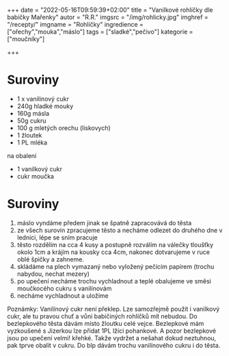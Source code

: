 +++
date = "2022-05-16T09:59:39+02:00"
title = "Vanilkové rohlíčky dle babičky Mařenky"
autor = "R.R."
imgsrc = "/img/rohlicky.jpg"
imghref = "/recepty/"
imgname = "Rohlíčky"
ingredience = ["ořechy","mouka","máslo"]
tags = ["sladké","pečivo"]
kategorie = ["moučníky"]


+++

# Suroviny
- 1 x vanilinový cukr
- 240g hladké mouky
- 160g másla
- 50g cukru
- 100 g mletých orechu (liskovych)
- 1 žloutek 
- 1 PL mléka

na obalení
- 1 vanilkový cukr
- cukr moučka

# Suroviny
1. máslo vyndáme předem jinak se špatně zapracovává do těsta
2. ze všech surovin zpracujeme těsto a necháme odlezet do druhého dne v lednici, lépe se  sním pracuje
3. těsto rozdělím na cca 4 kusy a postupně rozválím na válečky tloušťky okolo 1cm a krájím na kousky cca 4cm, 
   nakonec dotvarujeme v ruce oblé špičky a zahneme.
4. skládáme na plech vymazaný nebo vyložený pečícím papírem (trochu nabydou, nechat mezery)
5. po upečení necháme trochu vychladnout a teplé obalujeme ve směsi moučkocého cukru s vanilínovám
6. necháme vychladnout a uložíme

Poznámky:
Vanilínový cukr není překlep. Lze samozřejmě použít i vanilkový cukr, ale tu pravou chuť a vůni babičiných rohlíčků mít nebudou. 
Do bezlepkového těsta dávám místo žloutku celé vejce. Bezlepkové mám vyzkoušené s Jizerkou lze přidat 1PL lžíci pohankové.
A pozor bezlepkové jsou po upečení velmi! křehké. Takže vydržet a nešahat dokud neztuhnou, pak tprve obalit v cukru.
Do blp dávám trochu vanilínového cukru i do těsta.

<!--more-->